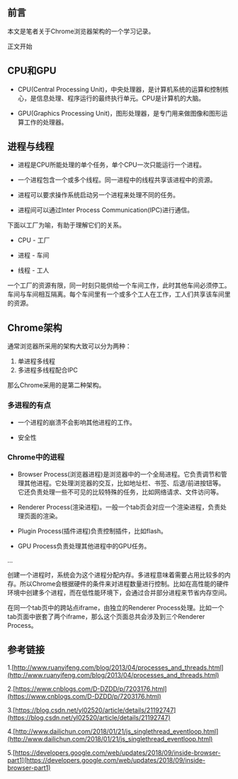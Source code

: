 ## 前言
本文是笔者关于Chrome浏览器架构的一个学习记录。


正文开始

## CPU和GPU
* CPU(Central Processing Unit)，中央处理器，是计算机系统的运算和控制核心，是信息处理、程序运行的最终执行单元。CPU是计算机的大脑。

* GPU(Graphics Processing Unit)，图形处理器，是专门用来做图像和图形运算工作的处理器。

## 进程与线程
* 进程是CPU所能处理的单个任务，单个CPU一次只能运行一个进程。

* 一个进程包含一个或多个线程。同一进程中的线程共享该进程中的资源。

* 进程可以要求操作系统启动另一个进程来处理不同的任务。

* 进程间可以通过Inter Process Communication(IPC)进行通信。

下面以工厂为喻，有助于理解它们的关系。

* CPU - 工厂

* 进程 - 车间

* 线程 - 工人

一个工厂的资源有限，同一时刻只能供给一个车间工作，此时其他车间必须停工。车间与车间相互隔离。每个车间里有一个或多个工人在工作，工人们共享该车间里的资源。

## Chrome架构
通常浏览器所采用的架构大致可以分为两种：

1. 单进程多线程
2. 多进程多线程配合IPC

那么Chrome采用的是第二种架构。

### 多进程的有点

* 一个进程的崩溃不会影响其他进程的工作。

* 安全性

### Chrome中的进程

* Browser Process(浏览器进程)是浏览器中的一个全局进程。它负责调节和管理其他进程。它处理浏览器的交互，比如地址栏、书签、后退/前进按钮等。它还负责处理一些不可见的比较特殊的任务，比如网络请求、文件访问等。

* Renderer Process(渲染进程)。一般一个tab页会对应一个渲染进程，负责处理页面的渲染。

* Plugin Process(插件进程)负责控制插件，比如flash。

* GPU Process负责处理其他进程中的GPU任务。

...

创建一个进程时，系统会为这个进程分配内存。多进程意味着需要占用比较多的内存。所以Chrome会根据硬件的条件来对进程数量进行控制。比如在高性能的硬件环境中创建多个进程，而在低性能环境下，会通过合并部分进程来节省内存空间。

在同一个tab页中的跨站点iframe，由独立的Renderer Process处理。比如一个tab页面中嵌套了两个iframe，那么这个页面总共会涉及到三个Renderer Process。

## 参考链接
1.[http://www.ruanyifeng.com/blog/2013/04/processes_and_threads.html](http://www.ruanyifeng.com/blog/2013/04/processes_and_threads.html)

2.[https://www.cnblogs.com/D-DZDD/p/7203176.html](https://www.cnblogs.com/D-DZDD/p/7203176.html)

3.[https://blog.csdn.net/yl02520/article/details/21192747](https://blog.csdn.net/yl02520/article/details/21192747)

4.[http://www.dailichun.com/2018/01/21/js_singlethread_eventloop.html](http://www.dailichun.com/2018/01/21/js_singlethread_eventloop.html)

5.[https://developers.google.com/web/updates/2018/09/inside-browser-part1](https://developers.google.com/web/updates/2018/09/inside-browser-part1)
